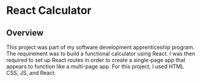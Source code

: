 # React Calculator

## Overview

This project was part of my software development apprenticeship program.  The requirement was to build a functional calculator using React.  I was then required to set up React routes in order to create a single-page app that appears to function like a multi-page app.  For this project, I used HTML CSS, JS, and React.